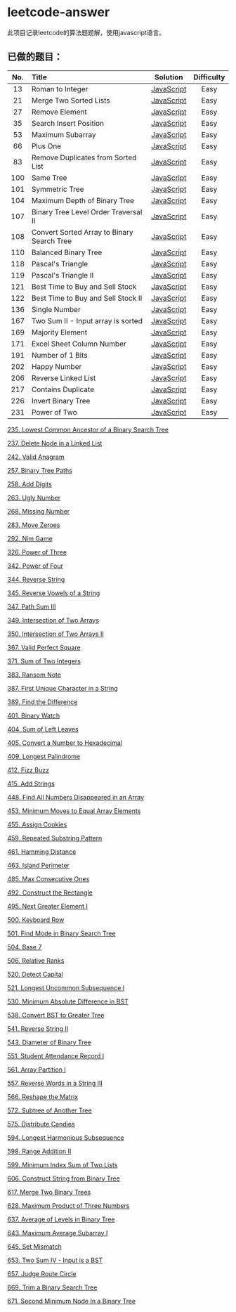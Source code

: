 # leetcode-answer
此项目记录leetcode的算法题题解，使用javascript语言。

## 已做的题目：

| No.  |                 Title                  |                 Solution                 | Difficulty |
| :--: | :--------------------------------------- | :--------------------------------------: | :--------: |
|  13  | Roman to Integer                         | [JavaScript](https://github.com/laizimo/leetcode-answer/blob/master/eighth%20day/Roman%20to%20Integer.md) |    Easy    |
|  21  | Merge Two Sorted Lists                   | [JavaScript](https://github.com/laizimo/leetcode-answer/blob/master/thirteenth%20day/Merge%20Two%20Sorted%20Lists.md) |    Easy    |
|  27  | Remove Element                           | [JavaScript](https://github.com/laizimo/leetcode-answer/blob/master/thirteenth%20day/Remove%20Element.md) |    Easy    |
|  35  | Search Insert Position                   | [JavaScript](https://github.com/laizimo/leetcode-answer/blob/master/thirteenth%20day/Search%20Insert%20Position.md) |    Easy    |
|  53  | Maximum Subarray                         | [JavaScript](https://github.com/laizimo/leetcode-answer/blob/master/thirteenth%20day/Maximum%20Subarray.md) |    Easy    |
|  66  | Plus One                                 | [JavaScript](https://github.com/laizimo/leetcode-answer/blob/master/fourteenth%20day/Plus%20One.md) |    Easy    |
|  83  | Remove Duplicates from Sorted List       | [JavaScript](https://github.com/laizimo/leetcode-answer/blob/master/twelveth%20day/Remove%20Duplicates%20from%20Sorted%20List.md) |    Easy    |
| 100  | Same Tree                                | [JavaScript](https://github.com/laizimo/leetcode-answer/blob/master/eighth%20day/Same%20Tree.md) |    Easy    |
| 101  | Symmetric Tree                           | [JavaScript](https://github.com/laizimo/leetcode-answer/blob/master/thirteenth%20day/Symmetric%20Tree.md) |    Easy    |
| 104  | Maximum Depth of Binary Tree             | [JavaScript](https://github.com/laizimo/leetcode-answer/blob/master/third%20day/Maximum%20Depth%20of%20Binary%20Tree.md) |    Easy    |
| 107  | Binary Tree Level Order Traversal II     | [JavaScript](https://github.com/laizimo/leetcode-answer/blob/master/twelveth%20day/Binary%20Tree%20Level%20Order%20Traversal%20II.md) |    Easy    |
| 108  | Convert Sorted Array to Binary Search Tree | [JavaScript](https://github.com/laizimo/leetcode-answer/blob/master/eleventh%20day/Convert%20Sorted%20Array%20to%20Binary%20Search%20Tree.md) |    Easy    |
| 110  | Balanced Binary Tree                     | [JavaScript](https://github.com/laizimo/leetcode-answer/blob/master/first%20day/Balanced%20Binary%20Tree.md) |    Easy    |
| 118  | Pascal's Triangle                        | [JavaScript](https://github.com/laizimo/leetcode-answer/blob/master/fourteenth%20day/Pascal's%20Triangle.md) |    Easy    |
| 119  | Pascal's Triangle II                     | [JavaScript](https://github.com/laizimo/leetcode-answer/blob/master/fourteenth%20day/Pascal's%20Triangle%20II.md) |    Easy    |
| 121  | Best Time to Buy and Sell Stock          | [JavaScript](https://github.com/laizimo/leetcode-answer/blob/master/eleventh%20day/Best%20Time%20to%20Buy%20and%20Sell%20Stock.md) |    Easy    |
| 122  | Best Time to Buy and Sell Stock II       | [JavaScript](https://github.com/laizimo/leetcode-answer/blob/master/sixth%20day/Best%20Time%20to%20Buy%20and%20Sell%20Stock%20II.md) |    Easy    |
| 136  | Single Number                            | [JavaScript](https://github.com/laizimo/leetcode-answer/blob/master/third%20day/Single%20Number.md) |    Easy    |
| 167  | Two Sum II - Input array is sorted       | [JavaScript](https://github.com/laizimo/leetcode-answer/blob/master/sixth%20day/Two%20Sum%20II%20-%20Input%20array%20is%20sorted.md) |    Easy    |
| 169  | Majority Element                         | [JavaScript](https://github.com/laizimo/leetcode-answer/blob/master/seventh%20day/Majority%20Element.md) |    Easy    |
| 171  | Excel Sheet Column Number                | [JavaScript](https://github.com/laizimo/leetcode-answer/blob/master/sixth%20day/Excel%20Sheet%20Column%20Number.md) |    Easy    |
| 191  | Number of 1 Bits                         | [JavaScript](https://github.com/laizimo/leetcode-answer/blob/master/thirteenth%20day/Number%20of%201%20Bits.md) |    Easy    |
| 202  | Happy Number                             | [JavaScript](https://github.com/laizimo/leetcode-answer/blob/master/eleventh%20day/Happy%20Number.md) |    Easy    |
| 206  | Reverse Linked List                      | [JavaScript](https://github.com/laizimo/leetcode-answer/blob/master/ninth%20day/Reverse%20Linked%20List.md) |    Easy    |
| 217  | Contains Duplicate                       | [JavaScript](https://github.com/laizimo/leetcode-answer/blob/master/ninth%20day/Contains%20Duplicate.md) |    Easy    |
| 226  | Invert Binary Tree                       | [JavaScript](https://github.com/laizimo/leetcode-answer/blob/master/fourth%20day/Invert%20Binary%20Tree.md) |    Easy    |
| 231  | Power of Two                             | [JavaScript](https://github.com/laizimo/leetcode-answer/blob/master/twelveth%20day/Power%20of%20Two.md) |    Easy    |

[235. Lowest Common Ancestor of a Binary Search Tree](https://github.com/laizimo/leetcode-answer/blob/master/thirteenth%20day/Lowest%20Common%20Ancestor%20of%20a%20Binary%20Search%20Tree.md)

[237. Delete Node in a Linked List](https://github.com/laizimo/leetcode-answer/blob/master/eighth%20day/Delete%20Node%20in%20a%20Linked%20List.md)

[242. Valid Anagram](https://github.com/laizimo/leetcode-answer/blob/master/eighth%20day/Valid%20Anagram.md)

[257. Binary Tree Paths](https://github.com/laizimo/leetcode-answer/blob/master/thirteenth%20day/Binary%20Tree%20Paths.md)

[258. Add Digits](https://github.com/laizimo/leetcode-answer/blob/master/fourth%20day/Add%20Digits.md)

[263. Ugly Number](https://github.com/laizimo/leetcode-answer/blob/master/thirteenth%20day/Ugly%20Number.md)

[268. Missing Number](https://github.com/laizimo/leetcode-answer/blob/master/tenth%20day/Missing%20Number.md)

[283. Move Zeroes](https://github.com/laizimo/leetcode-answer/blob/master/fifth%20day/Move%20Zeroes.md)

[292. Nim Game](https://github.com/laizimo/leetcode-answer/blob/master/third%20day/Nim%20Game.md)

[326. Power of Three](https://github.com/laizimo/leetcode-answer/blob/master/twelveth%20day/Power%20of%20Three.md)

[342. Power of Four](https://github.com/laizimo/leetcode-answer/blob/master/fourteenth%20day/Power%20of%20Four.md)

[344. Reverse String](https://github.com/laizimo/leetcode-answer/blob/master/second%20day/Reverse%20String.md)

[345. Reverse Vowels of a String](https://github.com/laizimo/leetcode-answer/blob/master/fourteenth%20day/Reverse%20Vowels%20of%20a%20String.md)

[347. Path Sum III](https://github.com/laizimo/leetcode-answer/blob/master/thirteenth%20day/Path%20Sum%20III.md)

[349. Intersection of Two Arrays](https://github.com/laizimo/leetcode-answer/blob/master/sixth%20day/Intersection%20of%20Two%20Arrays.md)

[350. Intersection of Two Arrays II](https://github.com/laizimo/leetcode-answer/blob/master/tenth%20day/Intersection%20of%20Two%20Arrays%20II.md)

[367. Valid Perfect Square](https://github.com/laizimo/leetcode-answer/blob/master/fourteenth%20day/Valid%20Perfect%20Square.md)

[371. Sum of Two Integers](https://github.com/laizimo/leetcode-answer/blob/master/fourth%20day/Sum%20of%20Two%20Integers.md)

[383. Ransom Note](https://github.com/laizimo/leetcode-answer/blob/master/sixth%20day/Ransom%20Note.md)

[387. First Unique Character in a String](https://github.com/laizimo/leetcode-answer/blob/master/seventh%20day/First%20Unique%20Character%20in%20a%20String.md)

[389. Find the Difference](https://github.com/laizimo/leetcode-answer/blob/master/fifth%20day/Find%20the%20Difference.md)

[401. Binary Watch](https://github.com/laizimo/leetcode-answer/blob/master/tenth%20day/Binary%20Watch.md)

[404. Sum of Left Leaves](https://github.com/laizimo/leetcode-answer/blob/master/seventh%20day/Sum%20of%20Left%20Leaves.md)

[405. Convert a Number to Hexadecimal](https://github.com/laizimo/leetcode-answer/blob/master/eleventh%20day/Convert%20a%20Number%20to%20Hexadecimal.md)

[409. Longest Palindrome](https://github.com/laizimo/leetcode-answer/blob/master/ninth%20day/Longest%20Palindrome.md)

[412. Fizz Buzz](https://github.com/laizimo/leetcode-answer/blob/master/second%20day/Fizz%20Buzz.md)

[415. Add Strings](https://github.com/laizimo/leetcode-answer/blob/master/eleventh%20day/Add%20Strings.md)

[448. Find All Numbers Disappeared in an Array](https://github.com/laizimo/leetcode-answer/blob/master/fourth%20day/Find%20All%20Numbers%20Disappeared%20in%20an%20Array.md)

[453. Minimum Moves to Equal Array Elements](https://github.com/laizimo/leetcode-answer/blob/master/sixth%20day/Minimum%20Moves%20to%20Equal%20Array%20Elements.md)

[455. Assign Cookies](https://github.com/laizimo/leetcode-answer/blob/master/tenth%20day/Assign%20Cookies.md)

[459. Repeated Substring Pattern](https://github.com/laizimo/leetcode-answer/blob/master/fourteenth%20day/Repeated%20Substring%20Pattern.md)

[461. Hamming Distance](https://github.com/laizimo/leetcode-answer/blob/master/first%20day/hamming%20distance.md)

[463. Island Perimeter](https://github.com/laizimo/leetcode-answer/blob/master/third%20day/Island%20Perimeter.md)

[485. Max Consecutive Ones](https://github.com/laizimo/leetcode-answer/blob/master/third%20day/Max%20Consecutive%20Ones.md)

[492. Construct the Rectangle](https://github.com/laizimo/leetcode-answer/blob/master/fifth%20day/Construct%20the%20Rectangle.md)

[495. Next Greater Element I](https://github.com/laizimo/leetcode-answer/blob/master/third%20day/Next%20Greater%20Element%20I.md)

[500. Keyboard Row](https://github.com/laizimo/leetcode-answer/blob/master/second%20day/Keyboard%20Row.md)

[501. Find Mode in Binary Search Tree](https://github.com/laizimo/leetcode-answer/blob/master/fourteenth%20day/Find%20Mode%20in%20Binary%20Search%20Tree.md)

[504. Base 7](https://github.com/laizimo/leetcode-answer/blob/master/tenth%20day/Base%207.md)

[506. Relative Ranks](https://github.com/laizimo/leetcode-answer/blob/master/eighth%20day/Relative%20Ranks.md)

[520. Detect Capital](https://github.com/laizimo/leetcode-answer/blob/master/fourth%20day/Detect%20Capital.md)

[521. Longest Uncommon Subsequence I](https://github.com/laizimo/leetcode-answer/blob/master/sixth%20day/Longest%20Uncommon%20Subsequence%20I.md)

[530. Minimum Absolute Difference in BST](https://github.com/laizimo/leetcode-answer/blob/master/sixth%20day/Minimum%20Absolute%20Difference%20in%20BST.md)

[538. Convert BST to Greater Tree](https://github.com/laizimo/leetcode-answer/blob/master/sixth%20day/Convert%20BST%20to%20Greater%20Tree.md)

[541. Reverse String II](https://github.com/laizimo/leetcode-answer/blob/master/tenth%20day/Reverse%20String%20II.md)

[543. Diameter of Binary Tree](https://github.com/laizimo/leetcode-answer/blob/master/tenth%20day/Diameter%20of%20Binary%20Tree.md)

[551. Student Attendance Record I](https://github.com/laizimo/leetcode-answer/blob/master/tenth%20day/Student%20Attendance%20Record%20I.md)

[561. Array Partition I](https://github.com/laizimo/leetcode-answer/blob/master/first%20day/Array%20Partition%20I.md)

[557. Reverse Words in a String III](https://github.com/laizimo/leetcode-answer/blob/master/second%20day/Reverse%20Words%20in%20a%20String%20III.md)

[566. Reshape the Matrix](https://github.com/laizimo/leetcode-answer/blob/master/second%20day/Reshape%20the%20Matrix.md)

[572. Subtree of Another Tree](https://github.com/laizimo/leetcode-answer/blob/master/twelveth%20day/Subtree%20of%20Another%20Tree.md)

[575. Distribute Candies](https://github.com/laizimo/leetcode-answer/blob/master/second%20day/Distribute%20Candies.md)

[594. Longest Harmonious Subsequence](https://github.com/laizimo/leetcode-answer/blob/master/eleventh%20day/Longest%20Harmonious%20Subsequence.md)

[598. Range Addition II](https://github.com/laizimo/leetcode-answer/blob/master/fifth%20day/Range%20Addition%20II.md)

[599. Minimum Index Sum of Two Lists](https://github.com/laizimo/leetcode-answer/blob/master/eighth%20day/Minimum%20Index%20Sum%20of%20Two%20Lists.md)

[606. Construct String from Binary Tree](https://github.com/laizimo/leetcode-answer/blob/master/fifth%20day/Construct%20String%20from%20Binary%20Tree.md)

[617. Merge Two Binary Trees](https://github.com/laizimo/leetcode-answer/blob/master/first%20day/Merge%20Two%20Binary%20Tree.md)

[628. Maximum Product of Three Numbers](https://github.com/laizimo/leetcode-answer/blob/master/tenth%20day/Maximum%20Product%20of%20Three%20Numbers.md)

[637. Average of Levels in Binary Tree](https://github.com/laizimo/leetcode-answer/blob/master/third%20day/Average%20of%20Levels%20in%20Binary%20Tree.md)

[643. Maximum Average Subarray I](https://github.com/laizimo/leetcode-answer/blob/master/fourteenth%20day/Maximum%20Average%20Subarray%20I.md)

[645. Set Mismatch](https://github.com/laizimo/leetcode-answer/blob/master/twelveth%20day/Set%20Mismatch.md)

[653. Two Sum IV - Input is a BST](https://github.com/laizimo/leetcode-answer/blob/master/fifth%20day/Two%20Sum%20IV%20-%20Input%20is%20a%20BST.md)

[657. Judge Route Circle](https://github.com/laizimo/leetcode-answer/blob/master/first%20day/Judge%20Route%20Circle.md)

[669. Trim a Binary Search Tree](https://github.com/laizimo/leetcode-answer/blob/master/second%20day/Trim%20a%20Binary%20Search%20Tree.md)

[671. Second Minimum Node In a Binary Tree](https://github.com/laizimo/leetcode-answer/blob/master/eleventh%20day/Second%20Minimum%20Node%20In%20a%20Binary%20Tree.md)
